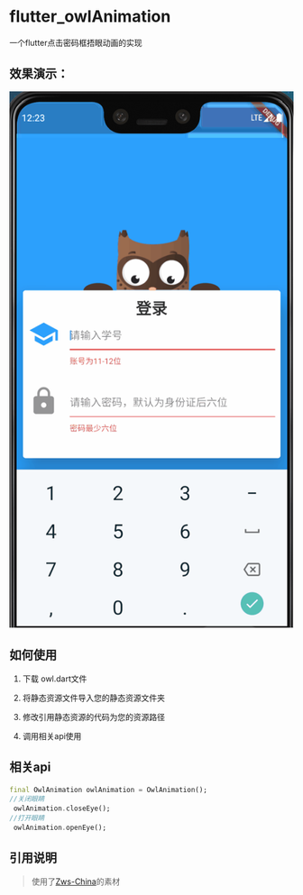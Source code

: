 # flutter_owlAnimation

一个flutter点击密码框捂眼动画的实现



## 效果演示：

![](README.assets/screen.gif)

## 如何使用



1. 下载 owl.dart文件

2. 将静态资源文件导入您的静态资源文件夹

3. 修改引用静态资源的代码为您的资源路径

4. 调用相关api使用

   

## 相关api

```dart
final OwlAnimation owlAnimation = OwlAnimation();
//关闭眼睛
 owlAnimation.closeEye();
//打开眼睛
 owlAnimation.openEye();
```

## 引用说明

> 使用了[Zws-China](https://github.com/Zws-China)的素材